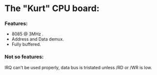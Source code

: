 The "Kurt" CPU board:
=====================

### Features:
- 8085 @ 3MHz .
- Address and Data demux.
- Fully buffered.

### Not so features:
IRQ can't be used properly, data bus is tristated unless /RD or /WR is low.
